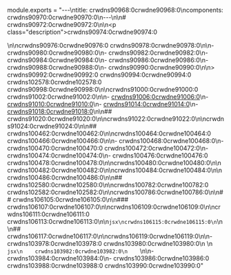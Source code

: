 module.exports = "---\ntitle: crwdns90968:0crwdne90968:0\ncomponents: crwdns90970:0crwdne90970:0\n---\n\n# crwdns90972:0crwdne90972:0\n\n<p class=\"description\">crwdns90974:0crwdne90974:0</p>\n\ncrwdns90976:0crwdne90976:0 crwdns90978:0crwdne90978:0\n\n- crwdns90980:0crwdne90980:0\n- crwdns90982:0crwdne90982:0\n- crwdns90984:0crwdne90984:0\n- crwdns90986:0crwdne90986:0\n- crwdns90988:0crwdne90988:0\n- crwdns90990:0crwdne90990:0\n\n> crwdns90992:0crwdne90992:0 crwdns90994:0crwdne90994:0 crwdns102578:0crwdne102578:0 crwdns90998:0crwdne90998:0\n\ncrwdns91000:0crwdne91000:0 crwdns91002:0crwdne91002:0\n\n- [crwdns91006:0crwdne91006:0](crwdns91004:0crwdne91004:0)\n- [crwdns91010:0crwdne91010:0](crwdns91008:0crwdne91008:0)\n- [crwdns91014:0crwdne91014:0](crwdns91012:0crwdne91012:0)\n- [crwdns91018:0crwdne91018:0](crwdns91016:0crwdne91016:0)\n\n## crwdns91020:0crwdne91020:0\n\ncrwdns91022:0crwdne91022:0\n\ncrwdns91024:0crwdne91024:0\n\n## crwdns100462:0crwdne100462:0\n\ncrwdns100464:0crwdne100464:0 crwdns100466:0crwdne100466:0\n\n- crwdns100468:0crwdne100468:0\n- crwdns100470:0crwdne100470:0 crwdns100472:0crwdne100472:0\n- crwdns100474:0crwdne100474:0\n- crwdns100476:0crwdne100476:0 crwdns100478:0crwdne100478:0\n\ncrwdns100480:0crwdne100480:0\n\ncrwdns100482:0crwdne100482:0\n\ncrwdns100484:0crwdne100484:0\n\ncrwdns100486:0crwdne100486:0\n\n## crwdns102580:0crwdne102580:0\n\ncrwdns100782:0crwdne100782:0 crwdns102582:0crwdne102582:0\n\ncrwdns100786:0crwdne100786:0\n\n## crwdns106105:0crwdne106105:0\n\n### crwdns106107:0crwdne106107:0\n\ncrwdns106109:0crwdne106109:0\n\ncrwdns106111:0crwdne106111:0 crwdns106113:0crwdne106113:0\n\n```jsx\ncrwdns106115:0crwdne106115:0\n```\n\n## crwdns106117:0crwdne106117:0\n\ncrwdns106119:0crwdne106119:0\n\n- crwdns103978:0crwdne103978:0 crwdns103980:0crwdne103980:0\n    \n    ```jsx\n    crwdns103982:0crwdne103982:0\n    ```\n\n- crwdns103984:0crwdne103984:0\n- crwdns103986:0crwdne103986:0 crwdns103988:0crwdne103988:0 crwdns103990:0crwdne103990:0"